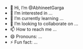 - 👋 Hi, I’m @AbhineetGarga
- 👀 I’m interested in ...
- 🌱 I’m currently learning ...
- 💞️ I’m looking to collaborate on ...
- 📫 How to reach me ...
- 😄 Pronouns: ...
- ⚡ Fun fact: ...

<!---
AbhineetGarga/AbhineetGarga is a ✨ special ✨ repository because its `README.md` (this file) appears on your GitHub profile.
You can click the Preview link to take a look at your changes.
--->
